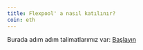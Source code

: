 ```yaml
---
title: Flexpool' a nasıl katılınır?
coin: eth
---
```


Burada adım adım talimatlarımız var: [Başlayın](/get-started)
